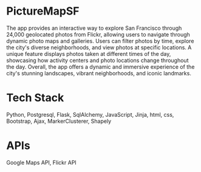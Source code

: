 # PictureMapSF

The app provides an interactive way to explore San Francisco through 24,000 geolocated photos from Flickr, allowing users to navigate through dynamic photo maps and galleries. Users can filter photos by time, explore the city's diverse neighborhoods, and view photos at specific locations. A unique feature displays photos taken at different times of the day, showcasing how activity centers and photo locations change throughout the day. Overall, the app offers a dynamic and immersive experience of the city's stunning landscapes, vibrant neighborhoods, and iconic landmarks.


# Tech Stack
Python, Postgresql, Flask, SqlAlchemy, JavaScript,  Jinja, html, css, Bootstrap, Ajax, MarkerClusterer, Shapely

# APIs
Google Maps API, Flickr API
